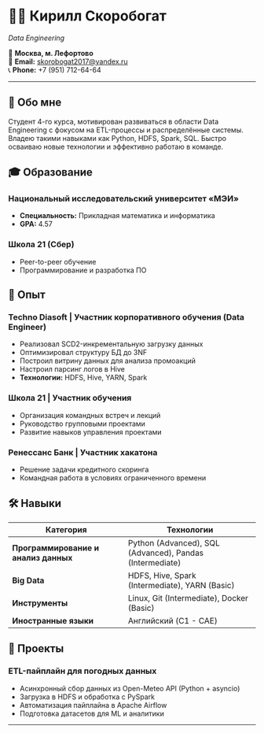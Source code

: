 # 👨‍💻 Кирилл Скоробогат 
*Data Engineering*

📍 **Москва, м. Лефортово**  
📧 **Email:** [skorobogat2017@yandex.ru](mailto:skorobogat2017@yandex.ru)  
📞 **Phone:** +7 (951) 712-64-64

---

## 🚀 Обо мне

Студент 4-го курса, мотивирован развиваться в области Data Engineering с фокусом на ETL-процессы и распределённые системы. Владею такими навыками как Python, HDFS, Spark, SQL. Быстро осваиваю новые технологии и эффективно работаю в команде.

## 🎓 Образование

### Национальный исследовательский университет «МЭИ»
- **Специальность:** Прикладная математика и информатика  
- **GPA:** 4.57

### Школа 21 (Сбер)
- Peer-to-peer обучение
- Программирование и разработка ПО

## 💼 Опыт

### **Techno Diasoft** | Участник корпоративного обучения (Data Engineer)
- Реализовал SCD2-инкрементальную загрузку данных
- Оптимизировал структуру БД до 3NF
- Построил витрину данных для анализа промоакций
- Настроил парсинг логов в Hive
- **Технологии:** HDFS, Hive, YARN, Spark

### **Школа 21** | Участник обучения
- Организация командных встреч и лекций
- Руководство групповыми проектами
- Развитие навыков управления проектами

### **Ренессанс Банк** | Участник хакатона
- Решение задачи кредитного скоринга
- Командная работа в условиях ограниченного времени

## 🛠️ Навыки

| **Категория**               | **Технологии**                              |
|------------------------------|---------------------------------------------|
| **Программирование и анализ данных**         | Python (Advanced), SQL (Advanced), Pandas (Intermediate) |
| **Big Data**                 | HDFS, Hive, Spark (Intermediate), YARN (Basic) |
| **Инструменты**              | Linux, Git (Intermediate), Docker (Basic)  |
| **Иностранные языки**                    | Английский (C1 - CAE)                      |

## 📂 Проекты

### **ETL-пайплайн для погодных данных**
- Асинхронный сбор данных из Open-Meteo API (Python + asyncio)
- Загрузка в HDFS и обработка с PySpark
- Автоматизация пайплайна в Apache Airflow
- Подготовка датасетов для ML и аналитики

---
